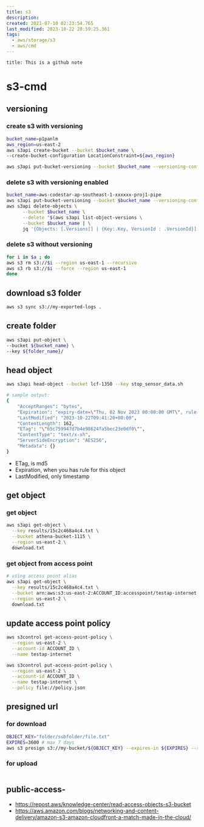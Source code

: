 ```yaml
---
title: s3
description: 
created: 2021-07-10 02:23:54.765
last_modified: 2023-10-22 20:59:25.361
tags:
  - aws/storage/s3
  - aws/cmd
---
```


```ad-attention
title: This is a github note
```

# s3-cmd

## versioning
### create s3 with versioning

```sh
bucket_name=p1panlm
aws_region=us-east-2
aws s3api create-bucket --bucket $bucket_name \
--create-bucket-configuration LocationConstraint=${aws_region} 

aws s3api put-bucket-versioning --bucket $bucket_name --versioning-configuration Status=Enabled
```

### delete s3 with versioning enabled

```sh
bucket_name=aws-codestar-ap-southeast-1-xxxxxx-proj1-pipe
aws s3api put-bucket-versioning --bucket $bucket_name --versioning-configuration Status=Suspended
aws s3api delete-objects \
      --bucket $bucket_name \
      --delete "$(aws s3api list-object-versions \
      --bucket $bucket_name | \
      jq '{Objects: [.Versions[] | {Key:.Key, VersionId : .VersionId}], Quiet: false}')"
```

### delete s3 without versioning

```bash
for i in $a ; do 
aws s3 rm s3://$i --region us-east-1 --recursive
aws s3 rb s3://$i --force --region us-east-1
done
 ```

## download s3 folder

```sh
aws s3 sync s3://my-exported-logs .
```

## create folder

```sh
aws s3api put-object \
--bucket ${bucket_name} \
--key ${folder_name}/

```


## head object 

```sh
aws s3api head-object --bucket lcf-1350 --key stop_sensor_data.sh

# sample output: 
{
    "AcceptRanges": "bytes",
    "Expiration": "expiry-date=\"Thu, 02 Nov 2023 00:00:00 GMT\", rule-id=\"rule1\"",
    "LastModified": "2023-10-22T09:41:20+00:00",
    "ContentLength": 162,
    "ETag": "\"65c759947d7b4e98624fa5bec23e0df0\"",
    "ContentType": "text/x-sh",
    "ServerSideEncryption": "AES256",
    "Metadata": {}
}
```
- ETag, is md5
- Expiration, when you has rule for this object
- LastModified, only timestamp

## get object 

### get object

```sh
aws s3api get-object \
  --key results/15c2c468a4c4.txt \
  --bucket athena-bucket-1115 \
  --region us-east-2 \
  download.txt
```

### get object from access point

```sh
# using access point alias
aws s3api get-object \
  --key results/15c2c468a4c4.txt \
  --bucket arn:aws:s3:us-east-2:ACCOUNT_ID:accesspoint/testap-internet \
  --region us-east-2 \
  download.txt
```

## update access point policy

```sh
aws s3control get-access-point-policy \
  --region us-east-2 \
  --account-id ACCOUNT_ID \
  --name testap-internet
```

```sh
aws s3control put-access-point-policy \
  --region us-east-2 \
  --account-id ACCOUNT_ID \
  --name testap-internet \
  --policy file://policy.json
```


## presigned url

### for download

```sh
OBJECT_KEY="folder/subfolder/file.txt"
EXPIRES=3600 # max 7 days
aws s3 presign s3://my-bucket/${OBJECT_KEY} --expires-in ${EXPIRES} --region xxx # keep region same with bucket
```

### for upload

```sh

```

## public-access-

- https://repost.aws/knowledge-center/read-access-objects-s3-bucket
- https://aws.amazon.com/blogs/networking-and-content-delivery/amazon-s3-amazon-cloudfront-a-match-made-in-the-cloud/

